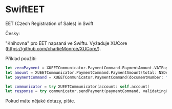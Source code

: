 # SwiftEET
EET (Czech Registration of Sales) in Swift

Česky:

"Knihovna" pro EET napsaná ve Swiftu. Vyžaduje XUCore (https://github.com/charlieMonroe/XUCore/).

Příklad použití:

```swift
let zeroPayment = XUEETCommunicator.PaymentCommand.PaymentAmount.VATPayment(vatExclusive: NSDecimalNumber.zero, vat: NSDecimalNumber.zero)
let amount = XUEETCommunicator.PaymentCommand.PaymentAmount(total: NSDecimalNumber.zero, baseRateVATPayment: zeroPayment, loweredRateVATPayment: zeroPayment)
let paymentCommand = XUEETCommunicator.PaymentCommand(documentNumber: "00001", paymentAmount: amount, transactionDate: Date())

let communicator = try XUEETCommunicator(account: self.account)
let response = try communicator.sendPayment(paymentCommand, validatingOnly: true)
```

Pokud máte nějaké dotazy, pište.
